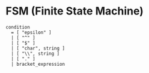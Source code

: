 # FSM (Finite State Machine)

```
condition
  = [ "epsilon" ]
  | [ "^" ]
  | [ "$" ]
  | [ "char", string ]
  | [ "\\", string ]
  | [ "." ]
  | bracket_expression
```
